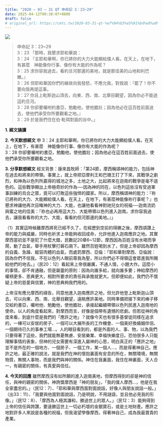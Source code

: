 ```yaml
---
title: "2020 – 03 – 31 QT 申命記 3：23~29"
date: 2025-04-12T00:30:07+0800
draft: false
# original_url: https://cmtc.tw/2020-03-31-qt-%e7%94%b3%e5%91%bd%e8%a8%98-3%ef%bc%9a2329
---
```


![](/images/qt.jpg)
> 申命記 3：23\~29  
> 3：23 「那時，我懇求耶和華說：  
> 3：24 『主耶和華啊，你已將你的大力大能顯給僕人看。在天上，在地下，有甚麼　神能像你行事、像你有大能的作為呢？  
> 3：25 求你容我過去，看約旦河那邊的美地，就是那佳美的山地和利巴嫩。』  
> 3：26 但耶和華因你們的緣故向我發怒，不應允我，對我說：『罷了！你不要向我再提這事。  
> 3：27 你且上毗斯迦山頂去，向東、西、南、北舉目觀望，因為你必不能過這約旦河。  
> 3：28 你卻要囑咐約書亞，勉勵他，使他膽壯；因為他必在這百姓前面過去，使他們承受你所要觀看之地。』  
> 3：29 於是我們住在伯‧毗珥對面的谷中。」

**1. 經文誦讀**

**2.  今天默想經文**
申 3：24 主耶和華啊，你已將你的大力大能顯給僕人看。在天上，在地下，有甚麼　神能像你行事、像你有大能的作為呢？  
3：28 你卻要囑咐約書亞，勉勵他，使他膽壯；因為他必在這百姓前面過去，使他們承受你所要觀看之地。

**3. 分享默想經文**
經文背景：康來昌牧師：「第24節，摩西稱頌神的能力，包括神在過去和將來的帶領。事實上，就上帝把亞摩利王和巴珊王打了下來，其戰爭之劇烈，和神為以色列所贏得的城池之多，土地之大，比起將來在迦南的戰爭是毫不遜色的。這些戰爭顯出上帝極奇妙的作為──因為神的同在，以色列這些沒有受過軍事訓練的烏合之眾，竟可以打敗這些強悍的國家。所以，摩西稱頌神的能力：『祢已將祢的大力、大能顯給僕人看。在天上，在地下，有甚麼神能像祢行事呢？』也懇求神讓他再次目睹神的大力、大能，也讓他看看神對祂兒女的祝福──迦南流奶與蜜之地的佳美：『祢也必再用這大力、大能帶領以色列進入迦南。求你容我過去，讓我看看祢的大力、大能，看看約但河那邊的美地。』」

（1）其實這時候離摩西將死已經不久了，在經歷到空前的得勝之後，摩西頌讚上帝的能力與威嚴，同時也祈求上帝能夠收回成命，允許他進入迦南應許之地。其實摩西當初並不是犯了什麼大錯，民數記20章6\~12節，摩西因為百姓沒有水喝而爭鬧，動了血氣，舉手用杖擊打磐石兩下。雖然百姓喝到水了，但是上帝卻因為摩西的自義、急躁、縱容肉體的血氣，而處罰摩西、亞倫：「耶和華對摩西、亞倫說：因為你們不信我，不在以色列人眼前尊我為聖，所以你們必不得領這會眾進我所賜給他們的地去。」（民20：12）看起來上帝很嚴厲，不通人情，小題大作。這麼小的事情，卻不肯通融，但是屬靈的原則：因為向誰多給，就向誰多要；神給摩西的權柄更多、恩典更大，相對所要求的責任與承擔就更大。但即便如此，我們仍不懷疑上帝的慈愛與信實，神的恩典夠我們用的。

上帝沒有應允摩西的禱告，同意他進入迦南應許之地，但允許他登上毗斯迦山頂去，可以向東、西、南、北舉目觀望，遠眺應許美地。同時準備把接下來的棒子移交給約書亞，囑咐他、勉勵他，使他膽壯，承接起繼續帶領以色列民進入迦南地的使命。以人的角度看起來，對摩西而言，好像是個帶有遺憾的悲劇。但若從神的角度來看，到底什麼是我們的「應許之地」？就像今天也有很多基督徒同樣在追求的，一棟可以安居的房子、一個可以大展所長的工作機會、一個美好換婚姻伴侶、一個期待已久的事奉工場…。人的眼目看到的，都是外面的人、事、物，以為我們只要得著了這些，我們就能無憂無慮、安居樂業、幸福快樂度日。恐怕很多人只能理解事情的表象，但神的兒女需要有深進入屬神的心思，明白真正的「應許之地」並不是外在的一個地方、一個房子、一個工作，某一個人…，而是得著神自己。應許之地，最正確的說法，就是我們在神的懷抱裏面有安息的所在，無關環境，無關物質，無關人事物，而是我們與神的關係。神住在我裏面，我住在神裏面，天人合一，有親密的關係，有真愛與信任。

**4. 今天的回應**
雖然摩西沒有如所願的進入迦南美地，但摩西得到的卻是神的信任，與神的親密的關係，神誇獎摩西是「神的朋友」，「我的僕人摩西…，他是在我全家盡忠的。」（民12：7）、「耶和華與摩西面對面說話，好像人與朋友說話一般。」（出33：11）、「我要與他面對面說話，乃是明說，不用謎語，並且他必見我的形像。」（民12：8）、「摩西為人極其謙和，勝過世上的眾人。」（民12：3）能夠得到上帝的信任與誇讚，要遠勝這世上一切必朽壞的金銀寶石，或是土地財產。應許之地對許多人來說是各種的祝福，但我渴望學像摩西，得著神自己，成為我最寶貴的產業。
